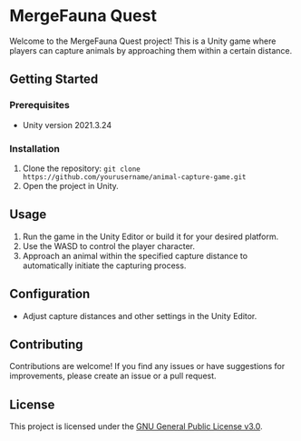 # MergeFauna Quest

Welcome to the MergeFauna Quest project! This is a Unity game where players can capture animals by approaching them within a certain distance.

## Getting Started

### Prerequisites

- Unity version 2021.3.24

### Installation

1. Clone the repository: `git clone https://github.com/yourusername/animal-capture-game.git`
2. Open the project in Unity.

## Usage

1. Run the game in the Unity Editor or build it for your desired platform.
2. Use the WASD to control the player character.
3. Approach an animal within the specified capture distance to automatically initiate the capturing process.

## Configuration

- Adjust capture distances and other settings in the Unity Editor.

## Contributing

Contributions are welcome! If you find any issues or have suggestions for improvements, please create an issue or a pull request.

## License

This project is licensed under the [GNU General Public License v3.0](LICENSE).
